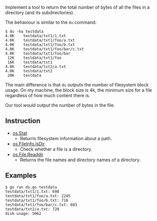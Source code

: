 Implement a tool to return the total number of bytes of all the files in a directory (and its subdirectories).

The behaviour is similar to the `du` command:

```
$ du -ha testdata
4.0K    testdata/txt1/1.txt
4.0K    testdata/txt1/foo/a.txt
4.0K    testdata/txt1/foo/b.txt
4.0K    testdata/txt1/foo/bar/c.txt
4.0K    testdata/txt1/foo/bar
 12K    testdata/txt1/foo
 16K    testdata/txt1
4.0K    testdata/txt2/a.txt
4.0K    testdata/txt2
 20K    testdata
```

The main difference is that `du` outputs the number of filesystem block usage. On my machine, the block size is 4k, the minimum size for a file regardless of how much content there is.

Our tool would output the number of bytes in the file.

## Instruction

* [os.Stat](https://golang.org/pkg/os/#Stat)
  * Returns filesystem information about a path.
* [os.FileInfo.IsDir](https://golang.org/pkg/os/#Stat)
  * Check whether a file is a directory.
* [os.File.Readdir](https://golang.org/pkg/os/#File.Readdir)
  * Returns the file names and directory names of a directory.

## Examples

```
$ go run du.go testdata
testdata/txt1/1.txt: 698
testdata/txt1/foo/a.txt: 2245
testdata/txt1/foo/b.txt: 716
testdata/txt1/foo/bar/c.txt: 683
testdata/txt2/a.txt: 720
disk usage: 5062
```